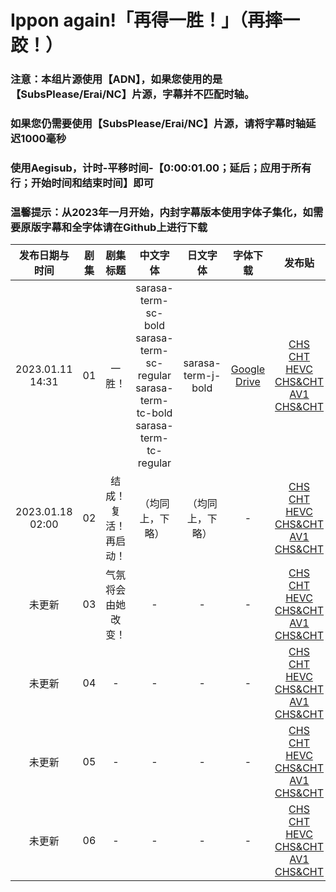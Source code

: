 # Ippon again!「再得一胜！」（再摔一跤！）

### 注意：本组片源使用【ADN】，如果您使用的是【SubsPlease/Erai/NC】片源，字幕并不匹配时轴。

### 如果您仍需要使用【SubsPlease/Erai/NC】片源，请将字幕时轴延迟1000毫秒

### 使用Aegisub，计时-平移时间-【0:00:01.00；延后；应用于所有行；开始时间和结束时间】即可

### 温馨提示：从2023年一月开始，内封字幕版本使用字体子集化，如需要原版字幕和全字体请在Github上进行下载

发布日期与时间 | 剧集 | 剧集标题 | 中文字体 | 日文字体 | 字体下载 | 发布贴
:---: | :---: | :---: | :---: | :---: | :---: | :---:
2023.01.11 14:31 | 01 | 一胜！ | sarasa-term-sc-bold <br/> sarasa-term-sc-regular <br/> sarasa-term-tc-bold <br/> sarasa-term-tc-regular | sarasa-term-j-bold | [Google Drive](https://drive.google.com/drive/folders/1iypa6zAL0BJhom4-htpNNXLzyMMuB_xx?usp=sharing) | [CHS](https://bangumi.moe/torrent/63be57ce1bdd67000757069e)<br/>[CHT](https://bangumi.moe/torrent/63be58011bdd670007570781)<br/>[HEVC CHS&CHT](https://bangumi.moe/torrent/63be58441bdd670007570875)<br/>[AV1 CHS&CHT](https://bangumi.moe/torrent/63c7688a5fa12c00072fde62)
2023.01.18 02:00 | 02 | 结成！复活！再启动！ | （均同上，下略） | （均同上，下略） | - | [CHS](https://bangumi.moe/torrent/63c6e2281bdd67000772c603)<br/>[CHT](https://bangumi.moe/torrent/63c6e2a31bdd67000772c7f9)<br/>[HEVC CHS&CHT](https://bangumi.moe/torrent/63c6e30e1bdd67000772c9c7)<br/>[AV1 CHS&CHT](https://bangumi.moe/torrent/63c768b25fa12c00072fdf03)
未更新 | 03 | 气氛 将会由她改变！ | - | - | - | [CHS]()<br/>[CHT]()<br/>[HEVC CHS&CHT]()<br/>[AV1 CHS&CHT]()
未更新 | 04 | - | - | - | - | [CHS]()<br/>[CHT]()<br/>[HEVC CHS&CHT]()<br/>[AV1 CHS&CHT]()
未更新 | 05 | - | - | - | - | [CHS]()<br/>[CHT]()<br/>[HEVC CHS&CHT]()<br/>[AV1 CHS&CHT]()
未更新 | 06 | - | - | - | - | [CHS]()<br/>[CHT]()<br/>[HEVC CHS&CHT]()<br/>[AV1 CHS&CHT]()

